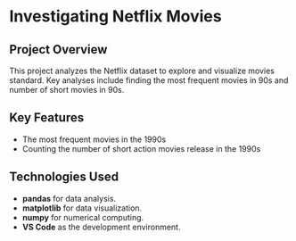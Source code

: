 # Investigating Netflix Movies 

## Project Overview

This project analyzes the Netflix dataset to explore and visualize movies standard. Key analyses include finding the most frequent movies in 90s and number of short movies in 90s.

## Key Features

- The most frequent movies in the 1990s
- Counting the number of short action movies release in the 1990s

## Technologies Used

- **pandas** for data analysis.
- **matplotlib** for data visualization.
- **numpy** for numerical computing.
- **VS Code** as the development environment.